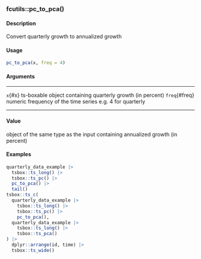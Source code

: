 ### fcutils::pc_to_pca()

#### Description

Convert quarterly growth to annualized growth

#### Usage

``` R
pc_to_pca(x, freq = 4)
```

#### Arguments

  --------------- ------------------------------------------------------------
  `x`{#x}         ts-boxable object containing quarterly growth (in percent)
  `freq`{#freq}   numeric frequency of the time series e.g. 4 for quarterly
  --------------- ------------------------------------------------------------

#### Value

object of the same type as the input containing annualized growth (in
percent)

#### Examples

``` R
quarterly_data_example |>
  tsbox::ts_long() |>
  tsbox::ts_pc() |>
  pc_to_pca() |>
  tail()
tsbox::ts_c(
  quarterly_data_example |>
    tsbox::ts_long() |>
    tsbox::ts_pc() |>
    pc_to_pca(),
  quarterly_data_example |>
    tsbox::ts_long() |>
    tsbox::ts_pca()
) |>
  dplyr::arrange(id, time) |>
  tsbox::ts_wide()
```

